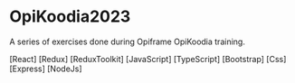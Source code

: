 # OpiKoodia2023

A series of exercises done during Opiframe OpiKoodia training. 

[React]
[Redux]
[ReduxToolkit]
[JavaScript]
[TypeScript]
[Bootstrap]
[Css]
[Express]
[NodeJs]